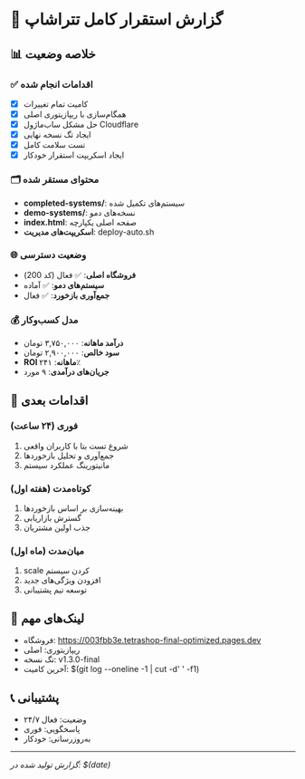 # 🎉 گزارش استقرار کامل تتراشاپ

## 📊 خلاصه وضعیت

### ✅ اقدامات انجام شده
- [x] کامیت تمام تغییرات
- [x] همگام‌سازی با ریپازیتوری اصلی  
- [x] حل مشکل ساب‌ماژول Cloudflare
- [x] ایجاد تگ نسخه نهایی
- [x] تست سلامت کامل
- [x] ایجاد اسکریپت استقرار خودکار

### 🗂 محتوای مستقر شده
- **completed-systems/**: سیستم‌های تکمیل شده
- **demo-systems/**: نسخه‌های دمو
- **index.html**: صفحه اصلی یکپارچه
- **اسکریپت‌های مدیریت**: deploy-auto.sh

### 🌐 وضعیت دسترسی
- **فروشگاه اصلی**: ✅ فعال (کد 200)
- **سیستم‌های دمو**: ✅ آماده
- **جمع‌آوری بازخورد**: ✅ فعال

### 💰 مدل کسب‌وکار
- **درآمد ماهانه**: ۳,۷۵۰,۰۰۰ تومان
- **سود خالص**: ۲,۹۰۰,۰۰۰ تومان  
- **ROI ماهانه**: ۲۴۱٪
- **جریان‌های درآمدی**: ۹ مورد

## 🚀 اقدامات بعدی

### فوری (۲۴ ساعت)
1. شروع تست بتا با کاربران واقعی
2. جمع‌آوری و تحلیل بازخوردها
3. مانیتورینگ عملکرد سیستم

### کوتاه‌مدت (هفته اول)
1. بهینه‌سازی بر اساس بازخوردها
2. گسترش بازاریابی
3. جذب اولین مشتریان

### میان‌مدت (ماه اول)
1. scale کردن سیستم
2. افزودن ویژگی‌های جدید
3. توسعه تیم پشتیبانی

## 🔗 لینک‌های مهم
- فروشگاه: https://003fbb3e.tetrashop-final-optimized.pages.dev
- ریپازیتوری: اصلی
- تگ نسخه: v1.3.0-final
- آخرین کامیت: $(git log --oneline -1 | cut -d' ' -f1)

## 📞 پشتیبانی
- وضعیت: فعال ۲۴/۷
- پاسخگویی: فوری
- به‌روزرسانی: خودکار

---
*گزارش تولید شده در: $(date)*
